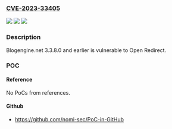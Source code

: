 ### [CVE-2023-33405](https://cve.mitre.org/cgi-bin/cvename.cgi?name=CVE-2023-33405)
![](https://img.shields.io/static/v1?label=Product&message=n%2Fa&color=blue)
![](https://img.shields.io/static/v1?label=Version&message=n%2Fa&color=blue)
![](https://img.shields.io/static/v1?label=Vulnerability&message=n%2Fa&color=brighgreen)

### Description

Blogengine.net 3.3.8.0 and earlier is vulnerable to Open Redirect.

### POC

#### Reference
No PoCs from references.

#### Github
- https://github.com/nomi-sec/PoC-in-GitHub


